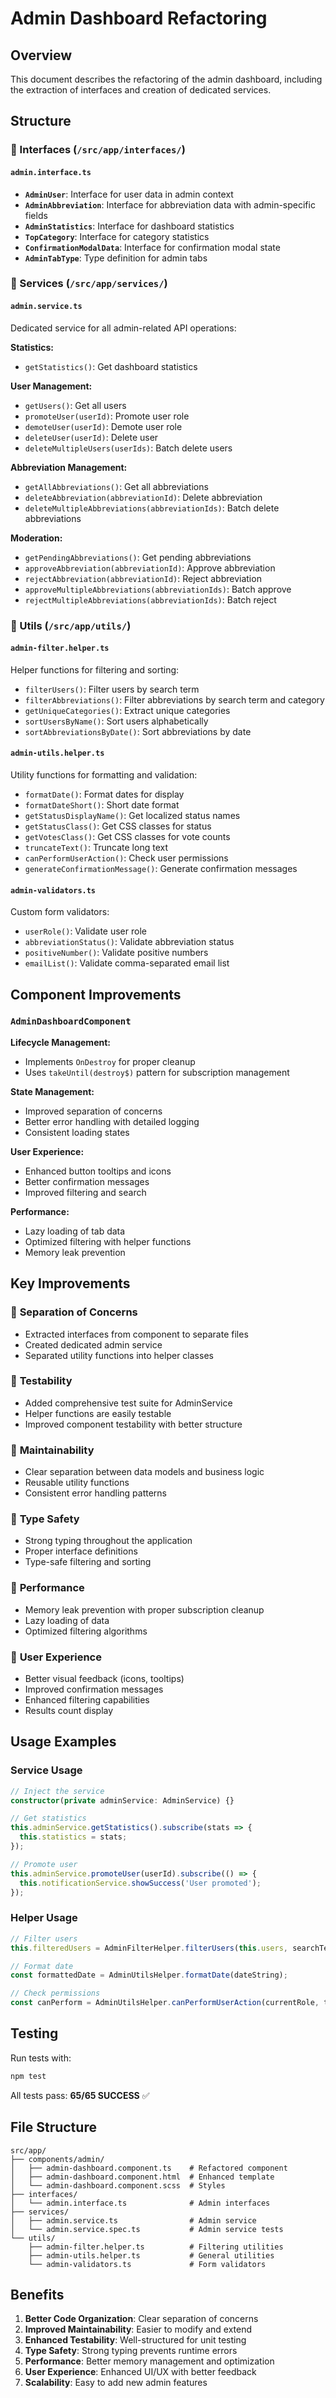 # Admin Dashboard Refactoring

## Overview

This document describes the refactoring of the admin dashboard, including the extraction of interfaces and creation of dedicated services.

## Structure

### 📁 Interfaces (`/src/app/interfaces/`)

#### `admin.interface.ts`
- **`AdminUser`**: Interface for user data in admin context
- **`AdminAbbreviation`**: Interface for abbreviation data with admin-specific fields
- **`AdminStatistics`**: Interface for dashboard statistics
- **`TopCategory`**: Interface for category statistics
- **`ConfirmationModalData`**: Interface for confirmation modal state
- **`AdminTabType`**: Type definition for admin tabs

### 📁 Services (`/src/app/services/`)

#### `admin.service.ts`
Dedicated service for all admin-related API operations:

**Statistics:**
- `getStatistics()`: Get dashboard statistics

**User Management:**
- `getUsers()`: Get all users
- `promoteUser(userId)`: Promote user role
- `demoteUser(userId)`: Demote user role  
- `deleteUser(userId)`: Delete user
- `deleteMultipleUsers(userIds)`: Batch delete users

**Abbreviation Management:**
- `getAllAbbreviations()`: Get all abbreviations
- `deleteAbbreviation(abbreviationId)`: Delete abbreviation
- `deleteMultipleAbbreviations(abbreviationIds)`: Batch delete abbreviations

**Moderation:**
- `getPendingAbbreviations()`: Get pending abbreviations
- `approveAbbreviation(abbreviationId)`: Approve abbreviation
- `rejectAbbreviation(abbreviationId)`: Reject abbreviation
- `approveMultipleAbbreviations(abbreviationIds)`: Batch approve
- `rejectMultipleAbbreviations(abbreviationIds)`: Batch reject

### 📁 Utils (`/src/app/utils/`)

#### `admin-filter.helper.ts`
Helper functions for filtering and sorting:
- `filterUsers()`: Filter users by search term
- `filterAbbreviations()`: Filter abbreviations by search term and category
- `getUniqueCategories()`: Extract unique categories
- `sortUsersByName()`: Sort users alphabetically
- `sortAbbreviationsByDate()`: Sort abbreviations by date

#### `admin-utils.helper.ts`
Utility functions for formatting and validation:
- `formatDate()`: Format dates for display
- `formatDateShort()`: Short date format
- `getStatusDisplayName()`: Get localized status names
- `getStatusClass()`: Get CSS classes for status
- `getVotesClass()`: Get CSS classes for vote counts
- `truncateText()`: Truncate long text
- `canPerformUserAction()`: Check user permissions
- `generateConfirmationMessage()`: Generate confirmation messages

#### `admin-validators.ts`
Custom form validators:
- `userRole()`: Validate user role
- `abbreviationStatus()`: Validate abbreviation status
- `positiveNumber()`: Validate positive numbers
- `emailList()`: Validate comma-separated email list

## Component Improvements

### `AdminDashboardComponent`

**Lifecycle Management:**
- Implements `OnDestroy` for proper cleanup
- Uses `takeUntil(destroy$)` pattern for subscription management

**State Management:**
- Improved separation of concerns
- Better error handling with detailed logging
- Consistent loading states

**User Experience:**
- Enhanced button tooltips and icons
- Better confirmation messages
- Improved filtering and search

**Performance:**
- Lazy loading of tab data
- Optimized filtering with helper functions
- Memory leak prevention

## Key Improvements

### 🔧 **Separation of Concerns**
- Extracted interfaces from component to separate files
- Created dedicated admin service
- Separated utility functions into helper classes

### 🧪 **Testability**
- Added comprehensive test suite for AdminService
- Helper functions are easily testable
- Improved component testability with better structure

### 🔄 **Maintainability**
- Clear separation between data models and business logic
- Reusable utility functions
- Consistent error handling patterns

### 🎯 **Type Safety**
- Strong typing throughout the application
- Proper interface definitions
- Type-safe filtering and sorting

### 🚀 **Performance**
- Memory leak prevention with proper subscription cleanup
- Lazy loading of data
- Optimized filtering algorithms

### 🎨 **User Experience**
- Better visual feedback (icons, tooltips)
- Improved confirmation messages
- Enhanced filtering capabilities
- Results count display

## Usage Examples

### Service Usage
```typescript
// Inject the service
constructor(private adminService: AdminService) {}

// Get statistics
this.adminService.getStatistics().subscribe(stats => {
  this.statistics = stats;
});

// Promote user
this.adminService.promoteUser(userId).subscribe(() => {
  this.notificationService.showSuccess('User promoted');
});
```

### Helper Usage
```typescript
// Filter users
this.filteredUsers = AdminFilterHelper.filterUsers(this.users, searchTerm);

// Format date
const formattedDate = AdminUtilsHelper.formatDate(dateString);

// Check permissions
const canPerform = AdminUtilsHelper.canPerformUserAction(currentRole, targetRole);
```

## Testing

Run tests with:
```bash
npm test
```

All tests pass: **65/65 SUCCESS** ✅

## File Structure
```
src/app/
├── components/admin/
│   ├── admin-dashboard.component.ts    # Refactored component
│   ├── admin-dashboard.component.html  # Enhanced template
│   └── admin-dashboard.component.scss  # Styles
├── interfaces/
│   └── admin.interface.ts              # Admin interfaces
├── services/
│   ├── admin.service.ts                # Admin service
│   └── admin.service.spec.ts           # Admin service tests
└── utils/
    ├── admin-filter.helper.ts          # Filtering utilities
    ├── admin-utils.helper.ts           # General utilities
    └── admin-validators.ts             # Form validators
```

## Benefits

1. **Better Code Organization**: Clear separation of concerns
2. **Improved Maintainability**: Easier to modify and extend
3. **Enhanced Testability**: Well-structured for unit testing
4. **Type Safety**: Strong typing prevents runtime errors
5. **Performance**: Better memory management and optimization
6. **User Experience**: Enhanced UI/UX with better feedback
7. **Scalability**: Easy to add new admin features
